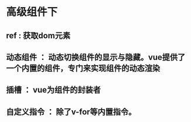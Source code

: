 
# 高级组件下

## ref : 获取dom元素

## 动态组件 ： 动态切换组件的显示与隐藏。vue提供了一个内置的<component>组件，专门来实现组件的动态渲染

## 插槽 ： vue为组件的封装者

## 自定义指令 ： 除了v-for等内置指令。

